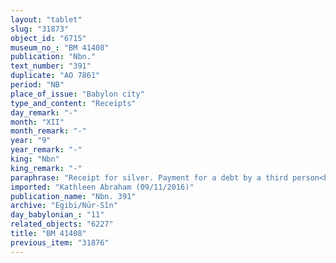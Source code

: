 ```yaml
---
layout: "tablet"
slug: "31873"
object_id: "6715"
museum_no_: "BM 41408"
publication: "Nbn."
text_number: "391"
duplicate: "AO 7861"
period: "NB"
place_of_issue: "Babylon city"
type_and_content: "Receipts"
day_remark: "-"
month: "XII"
month_remark: "-"
year: "9"
year_remark: "-"
king: "Nbn"
king_remark: "-"
paraphrase: "Receipt for silver. Payment for a debt by a third person<br /> <sup>f</sup><strong>A<sub>1</sub></strong>&nbsp;and&nbsp;<strong>A<sub>2</sub></strong>&nbsp;(her husband) receive the &frac12; mina and 5 shekels of silver that&nbsp;<strong>B&nbsp;</strong>owes to<sup> f</sup><strong>A<sub>1</sub></strong>. The silver is paid to them by&nbsp;<strong>C</strong>. &nbsp;<strong><sup>f</sup>D</strong>, a slave who also goes by the name &Scaron;alam-dīninni was pledged (to secure the debt), and should no doubt be returned to the debtor. Note that the creditors had under-pledged this slave for one of their own debts (BM33156 = Nbn 390). Further note that four days later, <strong>B </strong>sells <sup>f</sup><strong>D,&nbsp;</strong>his slave (together with two other slaves), to Iddn-Marduk/Iqī&scaron;aya/Nūr-S&icirc;n who sends C, his son-in-law to pay to the seller: BM30810 (= Nbn 392) records B&#39;s receipt of the purchase price.&nbsp;<br /> &nbsp;<br /> <sup>f</sup><strong>A<sub>1</sub></strong>&nbsp;= <sup>f</sup>Bunanītu/Na&rsquo;id-Marduk/Ṣāhit-gin&ecirc;;&nbsp;<strong>A<sub>2</sub></strong>&nbsp;= Nab&ucirc;-mukīn-zēri/Ina-tē&scaron;&ecirc;-ēṭir//Ēṭiru (husband of <sup>f</sup><strong>A<sub>1</sub></strong>);&nbsp;<strong>B&nbsp;</strong>= Nabu-tultab&scaron;i-lī&scaron;ir/Bēl-zēru-ibni/Nappāhu;&nbsp;<strong>C&nbsp;</strong>= Itti-Marduk-balāṭu/Nab&ucirc;-ahhē-iddin//Egibi; <sup>f</sup><strong>D</strong>&nbsp;= <sup>f</sup>Ṭābatu (aka: &Scaron;alam-dīninni), a slave"
imported: "Kathleen Abraham (09/11/2016)"
publication_name: "Nbn. 391"
archive: "Egibi/Nūr-Sîn"
day_babylonian_: "11"
related_objects: "6227"
title: "BM 41408"
previous_item: "31876"
---
```

